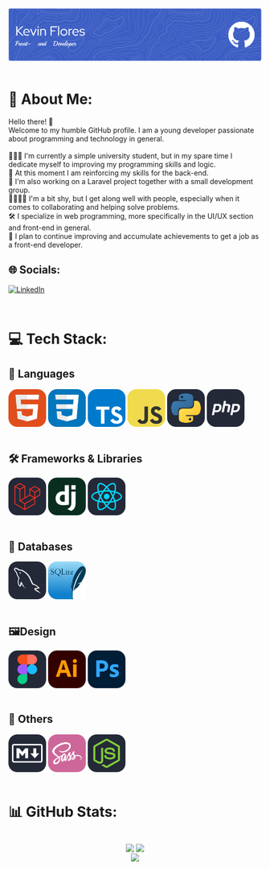 <center><img src="github-header-image.png"/></center>

<br>

# 💫 About Me:
Hello there! 👋<br>Welcome to my humble GitHub profile. I am a young developer passionate about programming and technology in general.<br><br>🧑🏽‍💻 I'm currently a simple university student, but in my spare time I dedicate myself to improving my programming skills and logic.<br>🌱 At this moment I am reinforcing my skills for the back-end.<br>💼 I'm also working on a Laravel project together with a small development group.<br>🫱🏼‍🫲🏼 I'm a bit shy, but I get along well with people, especially when it comes to collaborating and helping solve problems.<br>🛠️ I specialize in web programming, more specifically in the UI/UX section and front-end in general.<br>🎯 I plan to continue improving and accumulate achievements to get a job as a front-end developer.

## 🌐 Socials:

[![LinkedIn](https://img.icons8.com/fluency/48/linkedin.png)](https://www.linkedin.com/in/kevin-brian-f-091775265/)

<br>

# 💻 Tech Stack:

## 📝 Languages
<div>
    <img src="https://raw.githubusercontent.com/tandpfun/skill-icons/59059d9d1a2c092696dc66e00931cc1181a4ce1f/icons/HTML.svg" height="75px"/>
    <img src="https://raw.githubusercontent.com/tandpfun/skill-icons/59059d9d1a2c092696dc66e00931cc1181a4ce1f/icons/CSS.svg" height="75px"/>
    <img src="https://raw.githubusercontent.com/tandpfun/skill-icons/59059d9d1a2c092696dc66e00931cc1181a4ce1f/icons/TypeScript.svg" height="75px"/>
    <img src="https://raw.githubusercontent.com/tandpfun/skill-icons/59059d9d1a2c092696dc66e00931cc1181a4ce1f/icons/JavaScript.svg" height="75px"/>
    <img src="https://raw.githubusercontent.com/tandpfun/skill-icons/59059d9d1a2c092696dc66e00931cc1181a4ce1f/icons/Python-Dark.svg" height="75px"/>
    <img src="https://raw.githubusercontent.com/tandpfun/skill-icons/59059d9d1a2c092696dc66e00931cc1181a4ce1f/icons/PHP-Dark.svg" height="75px"/>
</div>

<br>

## 🛠️ Frameworks & Libraries
<div>
    <img src="https://raw.githubusercontent.com/tandpfun/skill-icons/59059d9d1a2c092696dc66e00931cc1181a4ce1f/icons/Laravel-Dark.svg" height="75px"/>
    <img src="https://raw.githubusercontent.com/tandpfun/skill-icons/59059d9d1a2c092696dc66e00931cc1181a4ce1f/icons/Django.svg" height="75px"/>
    <img src="https://raw.githubusercontent.com/tandpfun/skill-icons/59059d9d1a2c092696dc66e00931cc1181a4ce1f/icons/React-Dark.svg" height="75px"/>
</div>

<br>

## 💾 Databases
<div>
    <img src="https://raw.githubusercontent.com/tandpfun/skill-icons/59059d9d1a2c092696dc66e00931cc1181a4ce1f/icons/MySQL-Dark.svg" height="75px"/>
    <img src="https://raw.githubusercontent.com/tandpfun/skill-icons/59059d9d1a2c092696dc66e00931cc1181a4ce1f/icons/SQLite.svg" height="75px"/>
</div>

<br>

## 🖼️Design
<div>
    <img src="https://raw.githubusercontent.com/tandpfun/skill-icons/59059d9d1a2c092696dc66e00931cc1181a4ce1f/icons/Figma-Dark.svg" height="75px"/>
    <img src="https://raw.githubusercontent.com/tandpfun/skill-icons/59059d9d1a2c092696dc66e00931cc1181a4ce1f/icons/Illustrator.svg" height="75px"/>
    <img src="https://raw.githubusercontent.com/tandpfun/skill-icons/59059d9d1a2c092696dc66e00931cc1181a4ce1f/icons/Photoshop.svg" height="75px"/>
</div>

<br>

## 📃 Others
<div>
    <img src="https://raw.githubusercontent.com/tandpfun/skill-icons/59059d9d1a2c092696dc66e00931cc1181a4ce1f/icons/Markdown-Dark.svg" height="75px"/>
    <img src="https://raw.githubusercontent.com/tandpfun/skill-icons/59059d9d1a2c092696dc66e00931cc1181a4ce1f/icons/Sass.svg" height="75px"/>
    <img src="https://raw.githubusercontent.com/tandpfun/skill-icons/59059d9d1a2c092696dc66e00931cc1181a4ce1f/icons/NodeJS-Dark.svg" height="75px"/>
</div>

<br>

# 📊 GitHub Stats:

<br>

<center>
    <picture>
        <source 
            srcset="https://github-readme-stats.vercel.app/api?username=KevinFlores26&theme=dark&hide_border=true&include_all_commits=true&count_private=false&rank_icon=github&show_icons=true&card_width=330px" 
            media="(prefers-color-scheme: dark)"
        />
        <source 
            srcset="https://github-readme-stats.vercel.app/api?username=KevinFlores26&hide_border=true&include_all_commits=true&count_private=false&rank_icon=github&show_icons=true&card_width=330px" 
            media="(prefers-color-scheme: light), (prefers-color-scheme: no-preference)"
        />
        <img src="https://github-readme-stats.vercel.app/api?username=KevinFlores26&hide_border=true&include_all_commits=true&count_private=false&rank_icon=github&show_icons=true&card_width=330px">
    </picture>
    <picture>
        <source 
            srcset="https://github-readme-streak-stats.herokuapp.com/?user=KevinFlores26&theme=dark&hide_border=true" 
            media="(prefers-color-scheme: dark)"
        />
        <source 
            srcset="https://github-readme-streak-stats.herokuapp.com/?user=KevinFlores26&hide_border=true" 
            media="(prefers-color-scheme: light), (prefers-color-scheme: no-preference)"
        />
        <img src="https://github-readme-streak-stats.herokuapp.com/?user=KevinFlores26&hide_border=true">
    </picture><br>
    <picture>
        <source 
            srcset="https://github-readme-stats.vercel.app/api/top-langs/?username=KevinFlores26&theme=dark&hide_border=true&include_all_commits=true&count_private=false&layout=normal&bg_color=00000000" 
            media="(prefers-color-scheme: dark)"
        />
        <source 
            srcset="https://github-readme-stats.vercel.app/api/top-langs/?username=KevinFlores26&hide_border=true&include_all_commits=true&count_private=false&layout=donut-vertical&bg_color=00000000" 
            media="(prefers-color-scheme: light), (prefers-color-scheme: no-preference)"
        />
        <img src="https://github-readme-stats.vercel.app/api/top-langs/?username=KevinFlores26&theme=dark&hide_border=true&include_all_commits=true&count_private=false&layout=donut-vertical&bg_color=00000000">
    </picture>
</center>

<!--
    <a  href="https://icons8.com/icon/xuvGCOXi8Wyg/linkedin">LinkedIn</a> icon by <a href="https://icons8.com">Icons8</a>
-->
